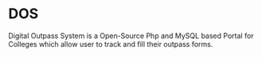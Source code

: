 # DOS
Digital Outpass System is a Open-Source Php and MySQL based Portal for Colleges which allow user to track and fill their outpass forms.

